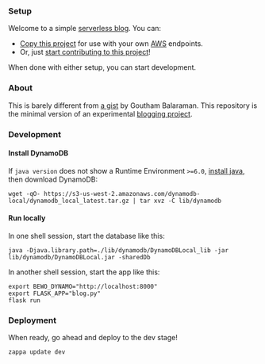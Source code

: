 ### Setup

Welcome to a simple [serverless blog](https://serverlessblog.com/). You can:
- [Copy this project](https://github.com/thejohnhoffer/bearword/wiki/Forking) for use with your own [AWS](https://en.wikipedia.org/wiki/Amazon_Web_Services) endpoints. 
- Or, just [start contributing to this project](https://github.com/thejohnhoffer/bearword/wiki/Contributing)!

When done with either setup, you can start development.

### About

This is barely different from [a gist](https://gist.github.com/gouthambs/c0effc21d5ac37bb2317d8a4c56f4a1b) by Goutham Balaraman. This repository is the minimal version of an experimental [blogging project](github.com/bearword/bearword/).

### Development

#### Install DynamoDB

If `java version` does not show a Runtime Environment `>=6.0`, [install java](https://www.java.com/en/download/), then download DynamoDB:

```
wget -qO- https://s3-us-west-2.amazonaws.com/dynamodb-local/dynamodb_local_latest.tar.gz | tar xvz -C lib/dynamodb
```

#### Run locally

In one shell session, start the database like this:

```
java -Djava.library.path=./lib/dynamodb/DynamoDBLocal_lib -jar lib/dynamodb/DynamoDBLocal.jar -sharedDb
```

In another shell session, start the app like this:
```
export BEWO_DYNAMO="http://localhost:8000"
export FLASK_APP="blog.py"
flask run
```

### Deployment

When ready, go ahead and deploy to the dev stage!

```
zappa update dev
```
